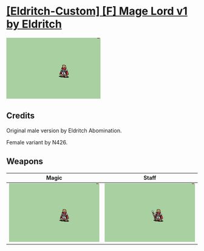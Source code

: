 # [\[Eldritch-Custom\] \[F\] Mage Lord v1 by Eldritch](./)

<img src="./6.%20Magic/Magic_000.png" alt="[Eldritch-Custom] [F] Mage Lord v1 by Eldritch standing" />

## Credits

Original male version by Eldritch Abomination.

Female variant by N426.

## Weapons


|Magic |Staff |
|  :---: | :---: |
| <img alt="Magic animation" src="./6.%20Magic/Magic.gif" /> | <img alt="Staff animation" src="./7.%20Staff/Staff.gif" /> |
